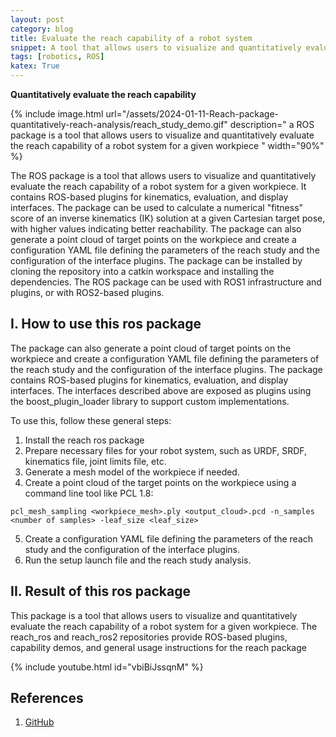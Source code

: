 ```yaml
---
layout: post
category: blog
title: Evaluate the reach capability of a robot system
snippet: A tool that allows users to visualize and quantitatively evaluate the reach capability of a robot system for a given workpiece.
tags: [robotics, ROS]
katex: True
---
```


**Quantitatively evaluate the reach capability**

{% include image.html url="/assets/2024-01-11-Reach-package-quantitatively-reach-analysis/reach_study_demo.gif" description=" a ROS package is a tool that allows users to visualize and quantitatively evaluate the reach capability of a robot system for a given workpiece " width="90%" %}

The ROS package is a tool that allows users to visualize and quantitatively evaluate the reach capability of a robot system for a given workpiece. It contains ROS-based plugins for kinematics, evaluation, and display interfaces. The package can be used to calculate a numerical "fitness" score of an inverse kinematics (IK) solution at a given Cartesian target pose, with higher values indicating better reachability. The package can also generate a point cloud of target points on the workpiece and create a configuration YAML file defining the parameters of the reach study and the configuration of the interface plugins. The package can be installed by cloning the repository into a catkin workspace and installing the dependencies. The ROS package can be used with ROS1 infrastructure and plugins, or with ROS2-based plugins. 


## I. How to use this ros package

The package can also generate a point cloud of target points on the workpiece and create a configuration YAML file defining the parameters of the reach study and the configuration of the interface plugins. The package contains ROS-based plugins for kinematics, evaluation, and display interfaces. The interfaces described above are exposed as plugins using the boost_plugin_loader library to support custom implementations.

To use this, follow these general steps:

1. Install the reach ros package
2. Prepare necessary files for your robot system, such as URDF, SRDF, kinematics file, joint limits file, etc.
3. Generate a mesh model of the workpiece if needed.
4. Create a point cloud of the target points on the workpiece using a command line tool like PCL 1.8:
```
pcl_mesh_sampling <workpiece_mesh>.ply <output_cloud>.pcd -n_samples <number of samples> -leaf_size <leaf_size>
```
5. Create a configuration YAML file defining the parameters of the reach study and the configuration of the interface plugins.
6. Run the setup launch file and the reach study analysis.

## II. Result of this ros package

This package is a tool that allows users to visualize and quantitatively evaluate the reach capability of a robot system for a given workpiece. The reach_ros and reach_ros2 repositories provide ROS-based plugins, capability demos, and general usage instructions for the reach package

{% include youtube.html id="vbiBiJssqnM" %}

## References
1. [GitHub](https://github.com/ros-industrial/reach)
